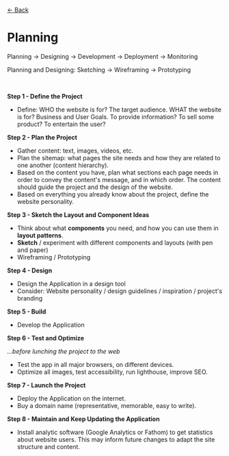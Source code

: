 [&larr; Back](./README.md)

# Planning

Planning -> Designing -> Development -> Deployment -> Monitoring

Planning and Designing: Sketching -> Wireframing -> Prototyping

<br>

**Step 1 - Define the Project**

- Define: WHO the website is for? The target audience. WHAT the website is for? Business and User Goals. To provide information? To sell some product? To entertain the user?

**Step 2 - Plan the Project**

- Gather content: text, images, videos, etc.
- Plan the sitemap: what pages the site needs and how they are related to one another (content hierarchy).
- Based on the content you have, plan what sections each page needs in order to convey the content's message, and in which order. The content should guide the project and the design of the website.
- Based on everything you already know about the project, define the website personality.

**Step 3 - Sketch the Layout and Component Ideas**

- Think about what **components** you need, and how you can use them in **layout patterns**.
- **Sketch** / experiment with different components and layouts (with pen and paper)
- Wireframing / Prototyping

**Step 4 - Design**

- Design the Application in a design tool
- Consider: Website personality / design guidelines / inspiration / project's branding

**Step 5 - Build**

- Develop the Application

**Step 6 - Test and Optimize**

_...before lunching the project to the web_

- Test the app in all major browsers, on different devices.
- Optimize all images, test accessibility, run lighthouse, improve SEO.

**Step 7 - Launch the Project**

- Deploy the Application on the internet.
- Buy a domain name (representative, memorable, easy to write).

**Step 8 - Maintain and Keep Updating the Application**

- Install analytic software (Google Analytics or Fathom) to get statistics about website users. This may inform future changes to adapt the site structure and content.

<br>
